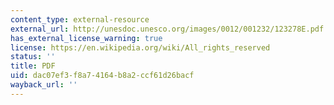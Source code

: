```yaml
---
content_type: external-resource
external_url: http://unesdoc.unesco.org/images/0012/001232/123278E.pdf
has_external_license_warning: true
license: https://en.wikipedia.org/wiki/All_rights_reserved
status: ''
title: PDF
uid: dac07ef3-f8a7-4164-b8a2-ccf61d26bacf
wayback_url: ''
---
```

